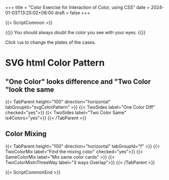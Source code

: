 +++
title = "Color Exercise for Interaction of Color, using CSS"
date = 2024-01-03T13:25:02+08:00
draft = false
+++

{{< ScriptCommon >}}

{{<lead>}}
 You should always doubt the color you see with your eyes. 
{{</lead>}}

Click `tab` to change the plates of the cases.

<!-- # Normal `<div>` Nested Box Color Pattern

{{< TabParent height="100" direction="horizontal" tabGroupId="simpleColorPattern" >}}
    {{< TwoSidesNestedBox label="One Color Diff" checked="yes">}}
    {{< TwoSidesNestedBox label="Two Color Same" is4Colors="yes">}}
{{< /TabParent >}} -->

# SVG html Color Pattern

## "One Color" looks difference and "Two Color "look the same

{{< TabParent height="100" direction="horizontal" tabGroupId="svgColorPattern" >}}
    {{< TwoSides label="One Color Diff" checked="yes">}}
    {{< TwoSides label="Two Color Same" is4Colors="yes">}}
{{< /TabParent >}}

## Color Mixing

{{< TabParent height="100" direction="horizontal" tabGroupId="f" >}}
    {{< TwoColorMix label="Find the mixing color" checked="yes">}}
    {{< SameColorMix label="Mix same color cards" >}}
    {{< TwoColorMixInThreeWay label="3 ways Overlap">}}
{{< /TabParent >}}


{{< ScriptCommonEnd >}}
